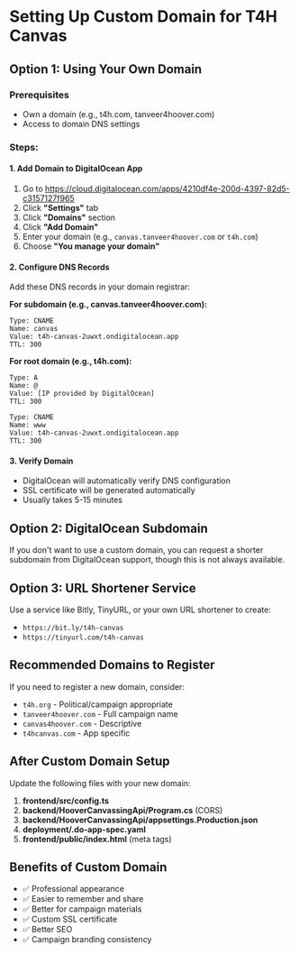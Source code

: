 # Setting Up Custom Domain for T4H Canvas

## Option 1: Using Your Own Domain

### Prerequisites
- Own a domain (e.g., t4h.com, tanveer4hoover.com)
- Access to domain DNS settings

### Steps:

#### 1. Add Domain to DigitalOcean App
1. Go to https://cloud.digitalocean.com/apps/4210df4e-200d-4397-82d5-c3157127f965
2. Click **"Settings"** tab
3. Click **"Domains"** section
4. Click **"Add Domain"**
5. Enter your domain (e.g., `canvas.tanveer4hoover.com` or `t4h.com`)
6. Choose **"You manage your domain"**

#### 2. Configure DNS Records
Add these DNS records in your domain registrar:

**For subdomain (e.g., canvas.tanveer4hoover.com):**
```
Type: CNAME
Name: canvas
Value: t4h-canvas-2uwxt.ondigitalocean.app
TTL: 300
```

**For root domain (e.g., t4h.com):**
```
Type: A
Name: @
Value: [IP provided by DigitalOcean]
TTL: 300

Type: CNAME  
Name: www
Value: t4h-canvas-2uwxt.ondigitalocean.app
TTL: 300
```

#### 3. Verify Domain
- DigitalOcean will automatically verify DNS configuration
- SSL certificate will be generated automatically
- Usually takes 5-15 minutes

## Option 2: DigitalOcean Subdomain

If you don't want to use a custom domain, you can request a shorter subdomain from DigitalOcean support, though this is not always available.

## Option 3: URL Shortener Service

Use a service like Bitly, TinyURL, or your own URL shortener to create:
- `https://bit.ly/t4h-canvas` 
- `https://tinyurl.com/t4h-canvas`

## Recommended Domains to Register

If you need to register a new domain, consider:
- `t4h.org` - Political/campaign appropriate
- `tanveer4hoover.com` - Full campaign name
- `canvas4hoover.com` - Descriptive
- `t4hcanvas.com` - App specific

## After Custom Domain Setup

Update the following files with your new domain:

1. **frontend/src/config.ts**
2. **backend/HooverCanvassingApi/Program.cs** (CORS)
3. **backend/HooverCanvassingApi/appsettings.Production.json**
4. **deployment/.do-app-spec.yaml**
5. **frontend/public/index.html** (meta tags)

## Benefits of Custom Domain

- ✅ Professional appearance
- ✅ Easier to remember and share
- ✅ Better for campaign materials
- ✅ Custom SSL certificate
- ✅ Better SEO
- ✅ Campaign branding consistency